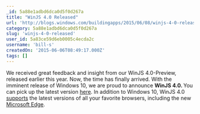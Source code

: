 ```yaml
---
_id: 5a88e1adbd6dca0d5f0d267a
title: "WinJS 4.0 Released"
url: 'http://blogs.windows.com/buildingapps/2015/06/08/winjs-4-0-released/'
category: 5a88e1adbd6dca0d5f0d267a
slug: 'winjs-4-0-released'
user_id: 5a83ce59d6eb0005c4ecda2c
username: 'bill-s'
createdOn: '2015-06-06T08:49:17.000Z'
tags: []
---
```


We received great feedback and insight from our WinJS 4.0-Preview, released earlier this year. Now, the time has finally arrived. With the imminent release of Windows 10, we are proud to announce <strong>WinJS 4.0. </strong>You can pick up the latest version <a href="http://try.buildwinjs.com/#get">here</a>. In addition to Windows 10, WinJS 4.0 <a href="https://github.com/winjs/winjs/wiki/Browser-Support">supports</a> the latest versions of all your favorite browsers, including the new <a href="http://browserfordoing.com/">Microsoft Edge</a>.
